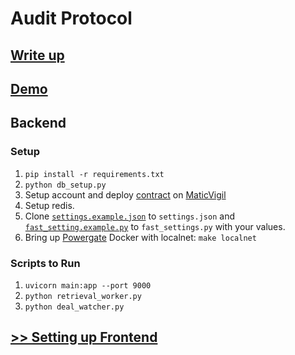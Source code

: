 # Audit Protocol

## [Write up](./AuditProtocol-EthOnline2020.pdf)

## [Demo](https://youtube.com/)


## Backend

### Setup

1. `pip install -r requirements.txt`
2. `python db_setup.py`
3. Setup account and deploy [contract](./AuditRecordStore.sol) on [MaticVigil](https://maticvigil.com/docs/)
4. Setup redis.
5. Clone [`settings.example.json`](./settings.example.json) to `settings.json` and [`fast_setting.example.py`](./fast_settings.example.py) to `fast_settings.py` with your values.
6. Bring up [Powergate](https://github.com/textileio/powergate) Docker with localnet: `make localnet`

### Scripts to Run

1. `uvicorn main:app --port 9000`
2. `python retrieval_worker.py`
3. `python deal_watcher.py`

## [>> Setting up Frontend](./frontend/README.md)
